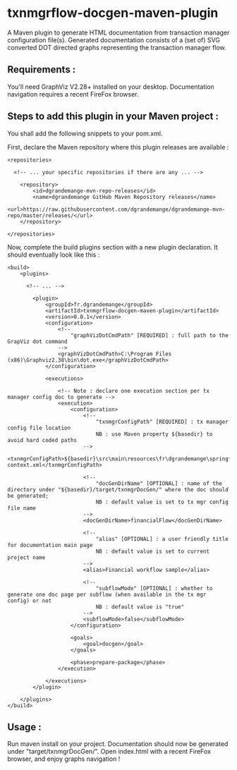 # txnmgrflow-docgen-maven-plugin

A Maven plugin to generate HTML documentation from transaction manager configuration file(s).
Generated documentation consists of a (set of) SVG converted DOT directed graphs representing the transaction manager flow.

Requirements :
--------------
You'll need GraphViz V2.28+ installed on your desktop.
Documentation navigation requires a recent FireFox browser.

Steps to add this plugin in your Maven project :
------------------------------------------------
You shall add the following snippets to your pom.xml.

First, declare the Maven repository where this plugin releases are available :

    <repositories>
    
      <!-- ... your specific repositories if there are any ... -->
    
  		<repository>
  			<id>dgrandemange-mvn-repo-releases</id>
  			<name>dgrandemange GitHub Maven Repository releases</name>
  			<url>https://raw.githubusercontent.com/dgrandemange/dgrandemange-mvn-repo/master/releases/</url>
  		</repository>
    
    </repositories>

Now, complete the build plugins section with a new plugin declaration. It should eventually look like this :

	<build>
		<plugins>
		  
		  <!-- ... -->
		  
			<plugin>
				<groupId>fr.dgrandemange</groupId>
				<artifactId>txnmgrflow-docgen-maven-plugin</artifactId>
				<version>0.0.1</version>
				<configuration>
					<!-- 
						"graphVizDotCmdPath" [REQUIRED] : full path to the GrapViz dot command
					-->
					<graphVizDotCmdPath>C:\Program Files (x86)\Graphviz2.38\bin\dot.exe</graphVizDotCmdPath>
				</configuration>

				<executions>
				
					<!-- Note : declare one execution section per tx manager config doc to generate -->
					<execution>
						<configuration>
							<!-- 
								"txnmgrConfigPath" [REQUIRED] : tx manager config file location 
								NB : use Maven property ${basedir} to avoid hard coded paths 
							-->
							<txnmgrConfigPath>${basedir}\src\main\resources\fr\dgrandemange\springframework\ext\txnmgr\xml\application-context.xml</txnmgrConfigPath>
							
							<!-- 
								"docGenDirName" [OPTIONAL] : name of the directory under "${basedir}/target/txnmgrDocGen/" where the doc should be generated; 
								NB : default value is set to tx mgr config file name
							-->
							<docGenDirName>financialFlow</docGenDirName>
							
							<!-- 
								"alias" [OPTIONAL] : a user friendly title for documentation main page
								NB : default value is set to current project name
							-->
							<alias>Financial workflow sample</alias>
							
							<!-- 
								"subflowMode" [OPTIONAL] : whether to generate one doc page per subflow (when available in the tx mgr config) or not
								NB : default value is "true"
							-->
							<subflowMode>false</subflowMode>
						</configuration>

						<goals>
							<goal>docgen</goal>
						</goals>

						<phase>prepare-package</phase>
					</execution>
					
				</executions>
			</plugin>
			
		</plugins>
	</build>
	
Usage :
-------
Run maven install on your project. Documentation should now be generated under "target/txnmgrDocGen/".
Open index.html with a recent FireFox browser, and enjoy graphs navigation !
